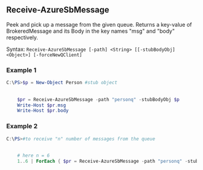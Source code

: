 ## Receive-AzureSbMessage ##

Peek and pick up a message from the given queue.  Returns a key-value of BrokeredMessage and its Body in the key names "msg" and "body" respectively.

Syntax: `Receive-AzureSbMessage [-path] <String> [[-stubBodyObj] <Object>] [-forceNewQClient]`

### Example 1 ###

```powershell
C:\PS>$p = New-Object Person #stub object
    
    
    $pr = Receive-AzureSbMessage -path "personq" -stubBodyObj $p
    Write-Host $pr.msg
    Write-Host $pr.body
```

### Example 2 ###
```powershell
C:\PS>#to receive "n" number of messages from the queue
    
    
    # here n = 6
    1..6 | ForEach { $pr = Receive-AzureSbMessage -path "personq" -stubBodyObj $p; Write-Host $pr.body.Name}
```
